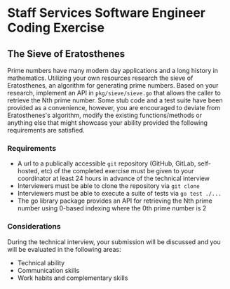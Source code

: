 # Staff Services Software Engineer Coding Exercise

## The Sieve of Eratosthenes

Prime numbers have many modern day applications and a long history in mathematics. Utilizing your own resources research the sieve of Eratosthenes, an algorithm for generating prime numbers. Based on your research, implement an API in `pkg/sieve/sieve.go` that allows the caller to retrieve the Nth prime number.
Some stub code and a test suite have been provided as a convenience, however, you are encouraged to deviate from Eratosthenes's algorithm, modify the existing functions/methods or anything else that might showcase your ability provided the following requirements are satisfied. 

### Requirements

- A url to a publically accessible `git` repository (GitHub, GitLab, self-hosted, etc) of the completed exercise must be given to your coordinator at least 24 hours in advance of the technical interview
- Interviewers must be able to clone the repository via `git clone` 
- Interviewers must be able to execute a suite of tests via `go test ./...`
- The go library package provides an API for retrieving the Nth prime number using 0-based indexing where the 0th prime number is 2

### Considerations

During the technical interview, your submission will be discussed and you will be evaluated in the following areas:

- Technical ability
- Communication skills
- Work habits and complementary skills
